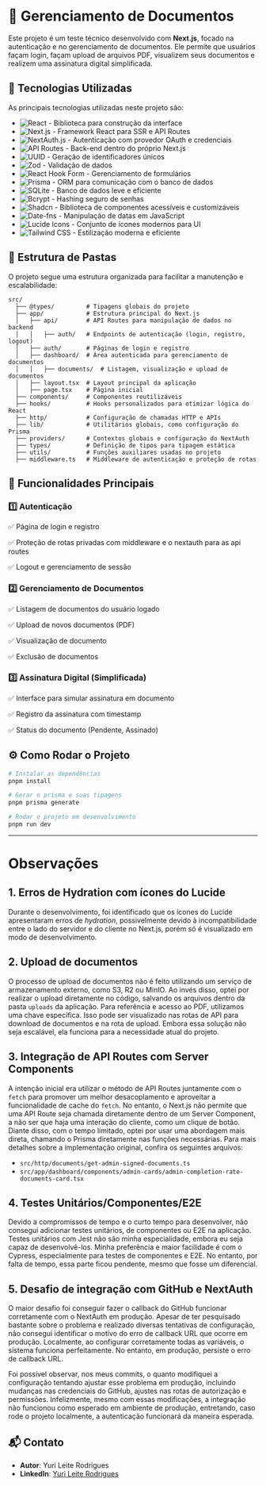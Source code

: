 # 📄 Gerenciamento de Documentos

Este projeto é um teste técnico desenvolvido com **Next.js**, focado na autenticação e no gerenciamento de documentos. Ele permite que usuários façam login, façam upload de arquivos PDF, visualizem seus documentos e realizem uma assinatura digital simplificada.

## 🚀 Tecnologias Utilizadas

As principais tecnologias utilizadas neste projeto são:

- ![React](https://img.shields.io/badge/React-61DAFB?style=for-the-badge&logo=react&logoColor=white) - Biblioteca para construção da interface
- ![Next.js](https://img.shields.io/badge/Next.js-000000?style=for-the-badge&logo=nextdotjs&logoColor=white) - Framework React para SSR e API Routes
- ![NextAuth.js](https://img.shields.io/badge/NextAuth.js-0078D4?style=for-the-badge&logo=microsoft&logoColor=white) - Autenticação com provedor OAuth e credenciais
- ![API Routes](https://img.shields.io/badge/API%20Routes-000000?style=for-the-badge&logo=vercel&logoColor=white) - Back-end dentro do próprio Next.js
- ![UUID](https://img.shields.io/badge/UUID-4B0082?style=for-the-badge&) - Geração de identificadores únicos
- ![Zod](https://img.shields.io/badge/Zod-3E67B1?style=for-the-badge&logo=zod&logoColor=white) - Validação de dados
- ![React Hook Form](https://img.shields.io/badge/React%20Hook%20Form-EC5990?style=for-the-badge&logo=reacthookform&logoColor=white) - Gerenciamento de formulários
- ![Prisma](https://img.shields.io/badge/Prisma-2D3748?style=for-the-badge&logo=prisma&logoColor=white) - ORM para comunicação com o banco de dados
- ![SQLite](https://img.shields.io/badge/SQLite-003B57?style=for-the-badge&logo=sqlite&logoColor=white) - Banco de dados leve e eficiente
- ![Bcrypt](https://img.shields.io/badge/Bcrypt-FF9900?style=for-the-badge&) - Hashing seguro de senhas
- ![Shadcn](https://img.shields.io/badge/Shadcn/UI-000000?style=for-the-badge&) - Biblioteca de componentes acessíveis e customizáveis
- ![Date-fns](https://img.shields.io/badge/Date--fns-00C853?style=for-the-badge&) - Manipulação de datas em JavaScript
- ![Lucide Icons](https://img.shields.io/badge/Lucide%20Icons-000000?style=for-the-badge&) - Conjunto de ícones modernos para UI
- ![Tailwind CSS](https://img.shields.io/badge/TailwindCSS-38B2AC?style=for-the-badge&logo=tailwind-css&logoColor=white) - Estilização moderna e eficiente

## 📂 Estrutura de Pastas

O projeto segue uma estrutura organizada para facilitar a manutenção e escalabilidade:

```
src/
  ├── @types/         # Tipagens globais do projeto
  ├── app/            # Estrutura principal do Next.js
  │   ├── api/        # API Routes para manipulação de dados no backend
  │   │   ├── auth/   # Endpoints de autenticação (login, registro, logout)
  │   ├── auth/       # Páginas de login e registro
  │   ├── dashboard/  # Área autenticada para gerenciamento de documentos
  │   │   ├── documents/  # Listagem, visualização e upload de documentos
  │   ├── layout.tsx  # Layout principal da aplicação
  │   ├── page.tsx    # Página inicial
  ├── components/     # Componentes reutilizáveis
  ├── hooks/          # Hooks personalizados para otimizar lógica do React
  ├── http/           # Configuração de chamadas HTTP e APIs
  ├── lib/            # Utilitários globais, como configuração do Prisma
  ├── providers/      # Contextos globais e configuração do NextAuth
  ├── types/          # Definição de tipos para tipagem estática
  ├── utils/          # Funções auxiliares usadas no projeto
  ├── middleware.ts   # Middleware de autenticação e proteção de rotas
```

## 🌟 Funcionalidades Principais

### 1️⃣ Autenticação
✅ Página de login e registro

✅ Proteção de rotas privadas com middleware e o nextauth para as api routes

✅ Logout e gerenciamento de sessão


### 2️⃣ Gerenciamento de Documentos
✅ Listagem de documentos do usuário logado

✅ Upload de novos documentos (PDF)

✅ Visualização de documento

✅ Exclusão de documentos

### 3️⃣ Assinatura Digital (Simplificada)
✅ Interface para simular assinatura em documento 

✅ Registro da assinatura com timestamp

✅ Status do documento (Pendente, Assinado)

## ⚙️ Como Rodar o Projeto

```bash
# Instalar as dependências
pnpm install

# Gerar o prisma e suas tipagens
pnpm prisma generate

# Rodar o projeto em desenvolvimento
pnpm run dev
```
---

# Observações

## 1. Erros de Hydration com ícones do Lucide
Durante o desenvolvimento, foi identificado que os ícones do Lucide apresentaram erros de *hydration*, possivelmente devido à incompatibilidade entre o lado do servidor e do cliente no Next.js, porém só é visualizado em modo de desenvolvimento.

## 2. Upload de documentos
O processo de upload de documentos não é feito utilizando um serviço de armazenamento externo, como S3, R2 ou MinIO. Ao invés disso, optei por realizar o upload diretamente no código, salvando os arquivos dentro da pasta `uploads` da aplicação. Para referência e acesso ao PDF, utilizamos uma chave específica. Isso pode ser visualizado nas rotas de API para download de documentos e na rota de upload. Embora essa solução não seja escalável, ela funciona para a necessidade atual do projeto.

## 3. Integração de API Routes com Server Components
A intenção inicial era utilizar o método de API Routes juntamente com o `fetch` para promover um melhor desacoplamento e aproveitar a funcionalidade de cache do `fetch`. No entanto, o Next.js não permite que uma API Route seja chamada diretamente dentro de um Server Component, a não ser que haja uma interação do cliente, como um clique de botão. Diante disso, com o tempo limitado, optei por usar uma abordagem mais direta, chamando o Prisma diretamente nas funções necessárias. Para mais detalhes sobre a implementação original, confira os seguintes arquivos:
- `src/http/documents/get-admin-signed-documents.ts`
- `src/app/dashboard/components/admin-cards/admin-completion-rate-documents-card.tsx`

## 4. Testes Unitários/Componentes/E2E
Devido a compromissos de tempo e o curto tempo para desenvolver, não consegui adicionar testes unitários, de componentes ou E2E na aplicação. Testes unitários com Jest não são minha especialidade, embora eu seja capaz de desenvolvê-los. Minha preferência e maior facilidade é com o Cypress, especialmente para testes de componentes e E2E. No entanto, por falta de tempo, essa parte ficou pendente, mesmo que fosse um diferencial.

## 5. Desafio de integração com GitHub e NextAuth
O maior desafio foi conseguir fazer o callback do GitHub funcionar corretamente com o NextAuth em produção. Apesar de ter pesquisado bastante sobre o problema e realizado diversas tentativas de configuração, não consegui identificar o motivo do erro de callback URL que ocorre em produção. Localmente, ao configurar corretamente todas as variáveis, o sistema funciona perfeitamente. No entanto, em produção, persiste o erro de callback URL.

Foi possível observar, nos meus commits, o quanto modifiquei a configuração tentando ajustar esse problema em produção, incluindo mudanças nas credenciais do GitHub, ajustes nas rotas de autorização e permissões. Infelizmente, mesmo com essas modificações, a integração não funcionou como esperado em ambiente de produção, entretando, caso rode o projeto localmente, a autenticação funcionará da maneira esperada.


## 📬 Contato

- **Autor**: Yuri Leite Rodrigues
- **LinkedIn**: <a href="https://www.linkedin.com/in/yuri-leite-rodrigues/" target="_blank">Yuri Leite Rodrigues</a>

